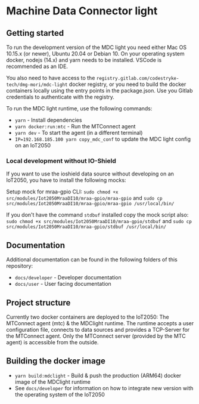 # Machine Data Connector light

## Getting started

To run the development version of the MDC light you need either Mac OS 10.15.x (or newer), Ubuntu 20.04 or Debian 10. On your operating system docker, nodejs (14.x) and yarn needs to be installed. VSCode is recommended as an IDE.

You also need to have access to the `registry.gitlab.com/codestryke-tech/dmg-mori/mdc-light` docker registry, or you need to build the 
docker containers locally using the entry points in the package.json. Use you Gitlab credentials to authenticate with the registry.

To run the MDC light runtime, use the following commands:
- `yarn` - Install dependencies
- `yarn docker:run:mtc` - Run the MTConnect agent
- `yarn dev` - To start the agent (in a different terminal)
- `IP=192.168.185.100 yarn copy_mdc_conf` to update the MDC light config on an IoT2050

### Local development without IO-Shield

If you want to use the ioshield data source without developing on an IoT2050, you have to install the following mocks:

Setup mock for mraa-gpio CLI:
`sudo chmod +x src/modules/Iot2050MraaDI10/mraa-gpio/mraa-gpio` and  `sudo cp src/modules/Iot2050MraaDI10/mraa-gpio/mraa-gpio /usr/local/bin/`

If you don't have the command `stdbuf` installed copy the mock script also:
`sudo chmod +x src/modules/Iot2050MraaDI10/mraa-gpio/stdbuf` and `sudo cp src/modules/Iot2050MraaDI10/mraa-gpio/stdbuf /usr/local/bin/`


## Documentation

Additional documentation can be found in the following folders of this repository:

- `docs/developer` - Developer documentation
- `docs/user` - User facing documentation

## Project structure

Currently two docker containers are deployed to the IoT2050: The MTConnect agent (mtc) & the MDClight runtime.
The runtime accepts a user configuration file, connects to data sources and provides a TCP-Server for the MTConnect agent.
Only the MTConnect server (provided by the MTC agent) is accessible from the outside.

## Building the docker image

- `yarn build:mdclight` - Build & push the production (ARM64) docker image of the MDClight runtime
- See `docs/developer` for information on how to integrate new version with the operating system of the IoT2050